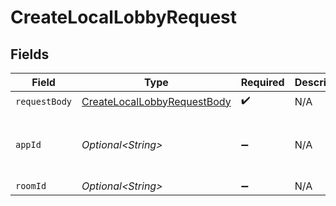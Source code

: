 # CreateLocalLobbyRequest


## Fields

| Field                                                                                 | Type                                                                                  | Required                                                                              | Description                                                                           | Example                                                                               |
| ------------------------------------------------------------------------------------- | ------------------------------------------------------------------------------------- | ------------------------------------------------------------------------------------- | ------------------------------------------------------------------------------------- | ------------------------------------------------------------------------------------- |
| `requestBody`                                                                         | [CreateLocalLobbyRequestBody](../../models/operations/CreateLocalLobbyRequestBody.md) | :heavy_check_mark:                                                                    | N/A                                                                                   |                                                                                       |
| `appId`                                                                               | *Optional\<String>*                                                                   | :heavy_minus_sign:                                                                    | N/A                                                                                   | app-af469a92-5b45-4565-b3c4-b79878de67d2                                              |
| `roomId`                                                                              | *Optional\<String>*                                                                   | :heavy_minus_sign:                                                                    | N/A                                                                                   | 2swovpy1fnunu                                                                         |